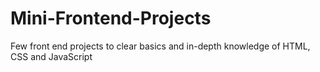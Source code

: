 # Mini-Frontend-Projects
Few front end projects to clear basics and in-depth knowledge of HTML, CSS and JavaScript

